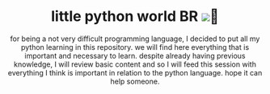 <div align="center" >
<h1 align="center">little python world BR <img src="https://img.icons8.com/color/48/000000/python--v1.png"/>🌟  </h1>
<p>for being a not very difficult programming language, I decided to put all my python learning in this repository.
we will find here everything that is important and necessary to learn. despite already having previous knowledge, I will review basic content and so I will feed this session with everything I think is important in relation to the python language. hope it can help someone.</p>
</div>
